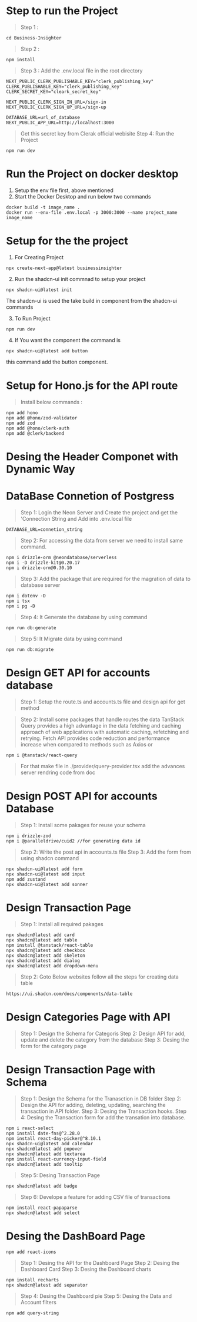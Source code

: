 # Step to run the Project
>Step 1 :
```
cd Business-Insighter
```
>Step 2 : 
```
npm install
```
>Step 3 : Add the .env.local file in the root directory
```
NEXT_PUBLIC_CLERK_PUBLISHABLE_KEY="clerk_publishing_key"
CLERK_PUBLISHABLE_KEY="clerk_publishing_key"
CLERK_SECRET_KEY="cleark_secret_key"

NEXT_PUBLIC_CLERK_SIGN_IN_URL=/sign-in
NEXT_PUBLIC_CLERK_SIGN_UP_URL=/sign-up

DATABASE_URL=url_of_database
NEXT_PUBLIC_APP_URL=http://localhost:3000

```
> Get this secret key from Clerak official webisite
> Step 4: Run the Project
```
npm run dev
```

# Run the Project on docker desktop
1. Setup the env file first, above mentioned
2. Start the Docker Desktop and run below two commands
```
docker build -t image_name .
docker run --env-file .env.local -p 3000:3000 --name project_name image_name
```


# Setup for the the project
1. For Creating Project
```
npx create-next-app@latest businessinsighter
```

2. Run the shadcn-ui init commnad to setup your project
```
npx shadcn-ui@latest init
```
The shadcn-ui is used the take build in component from the shadcn-ui commands

3. To Run Project 
```
npm run dev
```

4. If You want the component the command is 
```
npx shadcn-ui@latest add button
```
this command add the button component.

# Setup for Hono.js for the API route
> Install below commands : 
```
npm add hono
npm add @hono/zod-validator
npm add zod
npm add @hono/clerk-auth
npm add @clerk/backend

```

# Desing the Header Componet with Dynamic Way



# DataBase Connetion of Postgress
>Step 1: Login the Neon Server and Create the project and get the 'Connection String and Add into .env.local file
```
DATABASE_URL=connetion_string
```

>Step 2: For accessing the data from server we need to install same command.
```
npm i drizzle-orm @neondatabase/serverless
npm i -D drizzle-kit@0.20.17
npm i drizzle-orm@0.30.10
```

>Step 3: Add the package that are required for the magration of data to database server
```
npm i dotenv -D
npm i tsx
npm i pg -D
```

>Step 4: It Generate the database by using command
```
npm run db:generate
```

>Step 5: It Migrate data by using command
```
npm run db:migrate
```

# Design GET API for accounts database
>Step 1: Setup the route.ts and accounts.ts file and design api for get method

>Step 2: Install some packages that handle routes the data
 TanStack Query provides a high advantage in the data fetching and caching approach of web applications with automatic caching, refetching and retrying. Fetch API provides code reduction and performance increase when compared to methods such as Axios or
 ```
npm i @tanstack/react-query
 ```
 > For that make file in ./provider/query-provider.tsx add the advances server rendring code from doc

# Design POST API for accounts Database
>Step 1: Install some pakages for reuse your schema
```
npm i drizzle-zod
npm i @paralleldrive/cuid2 //for generating data id
```
>Step 2: Write the post api in accounts.ts file
>Step 3: Add the form from using shadcn command
```
npx shadcn-ui@latest add form
npx shadcn-ui@latest add input
npm add zustand
npx shadcn-ui@latest add sonner
```

# Design Transaction Page
>Step 1: Install all required pakages
```
npx shadcn@latest add card
npx shadcn@latest add table
npm install @tanstack/react-table
npx shadcn@latest add checkbox
npx shadcn@latest add skeleton
npx shadcn@latest add dialog
npx shadcn@latest add dropdown-menu
```

>Step 2: Goto Below websites follow all the steps for creating data table
```
https://ui.shadcn.com/docs/components/data-table
```

# Design Categories Page with API
>Step 1: Design the Schema for Categoris
>Step 2: Design API for add, update and delete the category from the database
>Step 3: Desing the form for the category page


# Design Transaction Page with Schema
>Step 1: Design the Schema for the Tranasction in DB folder
>Step 2: Design the API for adding, deleting, updating, searching the transaction in API folder.
>Step 3: Desing the Transaction hooks.
>Step 4: Desing the Transaction form for add the transation into database.
```
npm i react-select
npm install date-fns@^2.28.0
npm install react-day-picker@^8.10.1
npx shadcn-ui@latest add calendar
npx shadcn@latest add popover
npx shadcn@latest add textarea
npm install react-currency-input-field
npx shadcn@latest add tooltip
```

>Step 5: Desing Transaction Page
```
npx shadcn@latest add badge

```

>Step 6: Develope a feature for adding CSV file of transactions

```
npm install react-papaparse
npx shadcn@latest add select
```

# Desing the DashBoard Page
```
npm add react-icons
```
>Step 1: Desing the API for the Dashboard Page
>Step 2: Desing the Dashboard Card
>Step 3: Desing the Dashboard charts
```
npm install recharts
npx shadcn@latest add separator

```
>Step 4: Desing the Dashboard pie
>Step 5: Desing the Data and Account filters
```
npm add query-string
```
